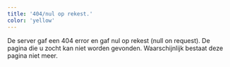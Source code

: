 ```yaml
---
title: '404/nul op rekest.'
color: 'yellow'
---
```



De server gaf een 404 error en gaf nul op rekest (null on request). De pagina die u zocht kan niet worden gevonden. Waarschijnlijk bestaat deze pagina niet meer.